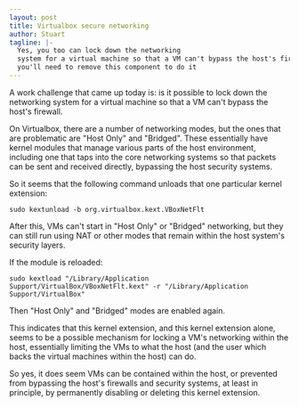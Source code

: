 ```yaml
---
layout: post
title: Virtualbox secure networking
author: Stuart
tagline: |-
  Yes, you too can lock down the networking
  system for a virtual machine so that a VM can't bypass the host's firewall, but
  you'll need to remove this component to do it
---
```


A work challenge that came up today is: is it possible to lock down the networking
system for a virtual machine so that a VM can't bypass the host's firewall.

On Virtualbox, there are a number of networking modes, but the ones that are
problematic are "Host Only" and "Bridged". These essentially have kernel modules
that manage various parts of the host environment, including one that taps into
the core networking systems so that packets can be sent and received
directly, bypassing the host security systems.

So it seems that the following command unloads that one particular kernel extension:

    sudo kextunload -b org.virtualbox.kext.VBoxNetFlt

After this, VMs can't start in "Host Only" or "Bridged" networking, but they can
still run using NAT or other modes that remain within the host system's
security layers.

If the module is reloaded:

    sudo kextload "/Library/Application Support/VirtualBox/VBoxNetFlt.kext" -r "/Library/Application Support/VirtualBox"

Then "Host Only" and "Bridged" modes are enabled again.

This indicates that this kernel extension, and this kernel extension alone,
seems to be a possible mechanism for locking a VM's networking within the
host, essentially limiting the VMs to what the host (and the user which
backs the virtual machines within the host) can do.

So yes, it does seem VMs can be contained within the host, or prevented from
bypassing the host's firewalls and security systems, at least in principle, by
permanently disabling or deleting this kernel extension.
